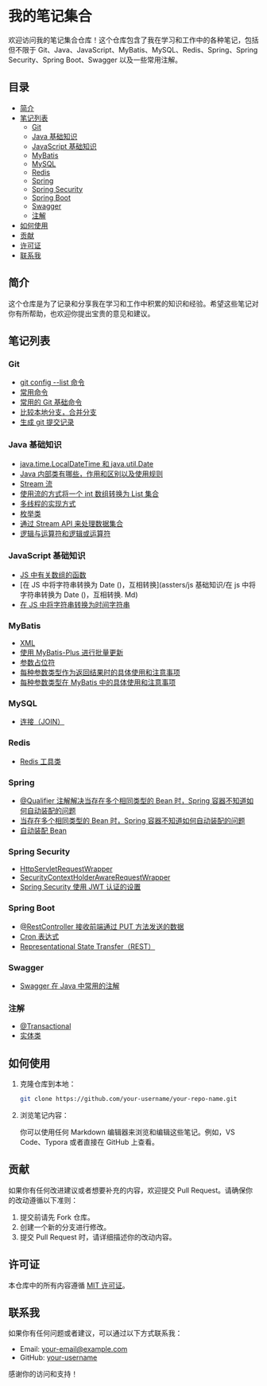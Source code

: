 # 我的笔记集合

欢迎访问我的笔记集合仓库！这个仓库包含了我在学习和工作中的各种笔记，包括但不限于 Git、Java、JavaScript、MyBatis、MySQL、Redis、Spring、Spring Security、Spring Boot、Swagger 以及一些常用注解。

## 目录

- [简介](#简介)
- [笔记列表](#笔记列表)
  - [Git](#git)
  - [Java 基础知识](#java基础知识)
  - [JavaScript 基础知识](#js基础知识)
  - [MyBatis](#mybatis)
  - [MySQL](#mysql)
  - [Redis](#redis)
  - [Spring](#spring)
  - [Spring Security](#spring-security)
  - [Spring Boot](#springboot)
  - [Swagger](#swagger)
  - [注解](#注解)
- [如何使用](#如何使用)
- [贡献](#贡献)
- [许可证](#许可证)
- [联系我](#联系我)

## 简介

这个仓库是为了记录和分享我在学习和工作中积累的知识和经验。希望这些笔记对你有所帮助，也欢迎你提出宝贵的意见和建议。

## 笔记列表

### Git

- [git config --list 命令](assters/git/git%20config%20--list%20命令.md)
- [常用命令](assters/git/常用命令.md)
- [常用的 Git 基础命令](assters/git/常用的Git基础命令.md)
- [比较本地分支，合并分支](assters/git/比较本地分支，合并分支.md)
- [生成 git 提交记录](assters/git/生成git提交记录.md)

### Java 基础知识

- [java.time.LocalDateTime 和 java.util.Date](assters/java基础知识/java.time.LocalDateTime和java.util.Date.md)
- [Java 内部类有哪些，作用和区别以及使用规则](assters/java基础知识/java内部类有哪些，作用和区别以及使用规则.md)
- [Stream 流](assters/java基础知识/stream流.md)
- [使用流的方式将一个 int 数组转换为 List 集合](assters/java基础知识/使用流的方式将一个int数组转换为list集合.md)
- [多线程的实现方式](assters/java基础知识/多线程的实现方式.md)
- [枚举类](assters/java基础知识/枚举类.md)
- [通过 Stream API 来处理数据集合](assters/java基础知识/通过Stream%20API来处理数据集合.md)
- [逻辑与运算符和逻辑或运算符](assters/java基础知识/逻辑与运算符和逻辑或运算符.md)

### JavaScript 基础知识

- [JS 中有关数组的函数](assters/js基础知识/js中有关数组的函数.md)
- [在 JS 中将字符串转换为 Date ()，互相转换](assters/js 基础知识/在 js 中将字符串转换为 Date ()，互相转换. Md)
- [在 JS 中将字符串转换为时间字符串](assters/js基础知识/在js中将字符串转换为时间字符串.md)

### MyBatis

- [XML](assters/mybatis/xml.md)
- [使用 MyBatis-Plus 进行批量更新](assters/mybatis/使用MyBatis-Plus进行批量更新.md)
- [参数占位符](assters/mybatis/参数占位符.md)
- [每种参数类型作为返回结果时的具体使用和注意事项](assters/mybatis/每种参数类型作为返回结果时的具体使用和注意事项.md)
- [每种参数类型在 MyBatis 中的具体使用和注意事项](assters/mybatis/每种参数类型在MyBatis中的具体使用和注意事项.md)

### MySQL

- [连接（JOIN）](assters/mysql/连接（JOIN）.md)

### Redis

- [Redis 工具类](assters/redis/redis工具类.md)

### Spring

- [@Qualifier 注解解决当存在多个相同类型的 Bean 时，Spring 容器不知道如何自动装配的问题](assters/Spring/@Qualifier注解解决当存在多个相同类型的%20Bean%20时，Spring%20容器不知道如何自动装配的问题.md)
- [当存在多个相同类型的 Bean 时，Spring 容器不知道如何自动装配的问题](assters/Spring/当存在多个相同类型的%20Bean%20时，Spring%20容器不知道如何自动装配的问题.md)
- [自动装配 Bean](assters/Spring/自动装配bean.md)

### Spring Security

- [HttpServletRequestWrapper](assters/Spring%20Security/HttpServletRequestWrapper.md)
- [SecurityContextHolderAwareRequestWrapper](assters/Spring%20Security/SecurityContextHolderAwareRequestWrapper.md)
- [Spring Security 使用 JWT 认证的设置](assters/Spring%20Security/Spring%20Security使用jwt认证的设置.md)

### Spring Boot

- [@RestController 接收前端通过 PUT 方法发送的数据](assters/springboot/@RestController接收前端通过PUT方法发送的数据.md)
- [Cron 表达式](assters/springboot/cron表达式.md)
- [Representational State Transfer（REST）](assters/springboot/Representational%20State%20Transfer（REST）.md)

### Swagger

- [Swagger 在 Java 中常用的注解](assters/Swagger/Swagger%20在%20Java%20中常用的注解.md)

### 注解

- [@Transactional](assters/注解/@Transactional.md)
- [实体类](assters/注解/实体类.md)

## 如何使用

1. 克隆仓库到本地：

    ```bash
    git clone https://github.com/your-username/your-repo-name.git
    ```

2. 浏览笔记内容：

    你可以使用任何 Markdown 编辑器来浏览和编辑这些笔记。例如，VS Code、Typora 或者直接在 GitHub 上查看。

## 贡献

如果你有任何改进建议或者想要补充的内容，欢迎提交 Pull Request。请确保你的改动遵循以下准则：

1. 提交前请先 Fork 仓库。
2. 创建一个新的分支进行修改。
3. 提交 Pull Request 时，请详细描述你的改动内容。

## 许可证

本仓库中的所有内容遵循 [MIT 许可证](LICENSE)。

## 联系我

如果你有任何问题或者建议，可以通过以下方式联系我：

- Email: your-email@example.com
- GitHub: [your-username](https://github.com/your-username)

感谢你的访问和支持！
